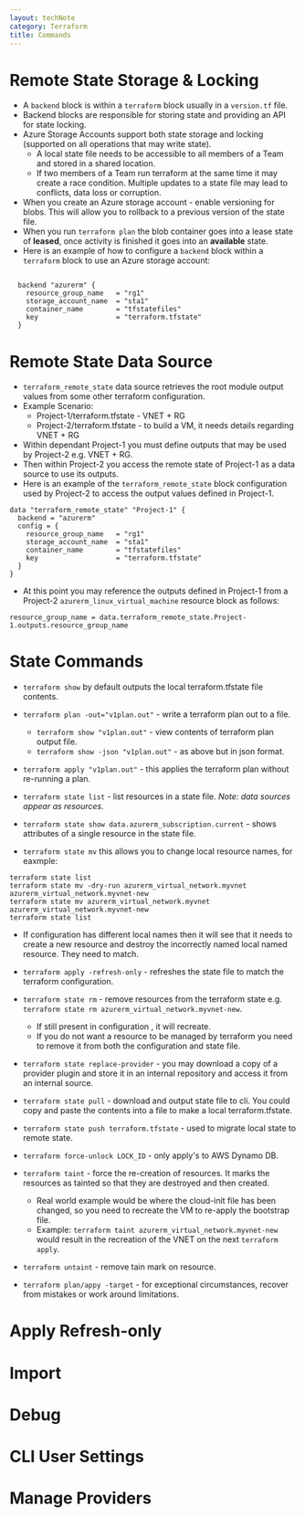 ```yaml
---
layout: techNote
category: Terraform
title: Commands
---
```

# Remote State Storage & Locking

- A `backend` block is within a `terraform` block usually in a `version.tf` file.
- Backend blocks are responsible for storing state and providing an API for state locking.
- Azure Storage Accounts support both state storage and locking (supported on all operations that may write state).  
    - A local state file needs to be accessible to all members of a Team and stored in a shared location.
    - If two members of a Team run terraform at the same time it may create a race condition. Multiple updates to a state file may lead to conflicts, data loss or corruption.
- When you create an Azure storage account - enable versioning for blobs. This will allow you to rollback to a previous version of the state file.
- When you run `terraform plan` the blob container goes into a lease state of **leased**, once activity is finished it goes into an **available** state.
- Here is an example of how to configure a `backend` block within a `terraform` block to use an Azure storage account:

```

  backend "azurerm" {
    resource_group_name   = "rg1"
    storage_account_name  = "sta1"
    container_name        = "tfstatefiles"
    key                   = "terraform.tfstate"
  } 
```

# Remote State Data Source

- `terraform_remote_state` data source retrieves the root module output values from some other terraform configuration.
- Example Scenario:
    - Project-1/terraform.tfstate - VNET + RG
    - Project-2/terraform.tfstate - to build a VM, it needs details regarding VNET + RG
- Within dependant Project-1 you must define outputs that may be used by Project-2 e.g. VNET + RG.
- Then within Project-2 you access the remote state of Project-1 as a data source to use its outputs.
- Here is an example of the `terraform_remote_state` block configuration used by Project-2 to access the output values defined in Project-1.

```
data "terraform_remote_state" "Project-1" {
  backend = "azurerm"
  config = {
    resource_group_name   = "rg1"
    storage_account_name  = "sta1"
    container_name        = "tfstatefiles"
    key                   = "terraform.tfstate"
  }
}
```
- At this point you may reference the outputs defined in Project-1 from a Project-2 `azurerm_linux_virtual_machine` resource block as follows:

```
resource_group_name = data.terraform_remote_state.Project-1.outputs.resource_group_name
```

# State Commands

- `terraform show` by default outputs the local terraform.tfstate file contents.
- `terraform plan -out="v1plan.out"` - write a terraform plan out to a file.
    - `terraform show "v1plan.out"` - view contents of terraform plan output file.
    - `terraform show -json "v1plan.out"` - as above but in json format.
- `terraform apply "v1plan.out"` - this applies the terraform plan without re-running a plan.

- `terraform state list` - list resources in a state file. *Note: data sources appear as resources.*
- `terraform state show data.azurerm_subscription.current` - shows attributes of a single resource in the state file.

- `terraform state mv` this allows you to change local resource names, for eaxmple:
```
terraform state list
terraform state mv -dry-run azurerm_virtual_network.myvnet azurerm_virtual_network.myvnet-new
terraform state mv azurerm_virtual_network.myvnet azurerm_virtual_network.myvnet-new
terraform state list
```
- If configuration has different local names then it will see that it needs to create a new resource and destroy the incorrectly named local named resource. They need to match.

- `terraform apply -refresh-only` - refreshes the state file to match the terraform configuration.

- `terraform state rm` - remove resources from the terraform state e.g. `terraform state rm azurerm_virtual_network.myvnet-new`.
    - If still present in configuration , it will recreate.
    - If you do not want a resource to be managed by terraform you need to remove it from both the configuration and state file.

- `terraform state replace-provider` - you may download a copy of a provider plugin and store it in an internal repository and access it from an internal source.

- `terraform state pull` - download and output state file to cli. You could copy and paste the contents into a file to make a local terraform.tfstate.
- `terraform state push terraform.tfstate` - used to migrate local state to remote state.

- `terraform force-unlock LOCK_ID` - only apply's to AWS Dynamo DB.

- `terraform taint` - force the re-creation of resources. It marks the resources as tainted so that they are destroyed and then created.
    - Real world example would be where the cloud-init file has been changed, so you need to recreate the VM to re-apply the bootstrap file.
    - Example: `terraform taint azurerm_virtual_network.myvnet-new` would result in the recreation of the VNET on the next `terraform apply`.
- `terraform untaint` - remove tain mark on resource.

- `terraform plan/appy -target` - for exceptional circumstances, recover from mistakes or work around limitations.

# Apply Refresh-only

# Import

# Debug

# CLI User Settings

# Manage Providers

